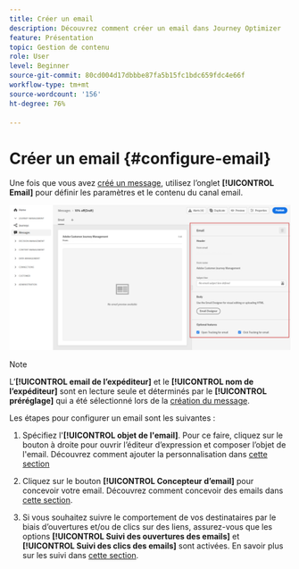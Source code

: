 ```yaml
---
title: Créer un email
description: Découvrez comment créer un email dans Journey Optimizer
feature: Présentation
topic: Gestion de contenu
role: User
level: Beginner
source-git-commit: 80cd004d17dbbbe87fa5b15fc1bdc659fdc4e66f
workflow-type: tm+mt
source-wordcount: '156'
ht-degree: 76%

---
```


# Créer un email {#configure-email}

Une fois que vous avez [créé un message](create-message.md), utilisez l’onglet **[!UICONTROL Email]** pour définir les paramètres et le contenu du canal email.

![](assets/emails-configuration.png)

>[!NOTE]
>
>L’**[!UICONTROL email de l’expéditeur]** et le **[!UICONTROL nom de l’expéditeur]** sont en lecture seule et déterminés par le **[!UICONTROL préréglage]** qui a été sélectionné lors de la [création du message](create-message.md).

Les étapes pour configurer un email sont les suivantes :

1. Spécifiez l&#39;**[!UICONTROL objet de l&#39;email]**. Pour ce faire, cliquez sur le bouton à droite pour ouvrir l’éditeur d’expression et composer l’objet de l&#39;email. Découvrez comment ajouter la personnalisation dans [cette section](personalization/personalize.md)

1. Cliquez sur le bouton **[!UICONTROL Concepteur d’email]** pour concevoir votre email. Découvrez comment concevoir des emails dans [cette section](design-emails.md).

1. Si vous souhaitez suivre le comportement de vos destinataires par le biais d’ouvertures et/ou de clics sur des liens, assurez-vous que les options **[!UICONTROL Suivi des ouvertures des emails]** et **[!UICONTROL Suivi des clics des emails]** sont activées. En savoir plus sur les suivi dans [cette section](message-tracking.md).
